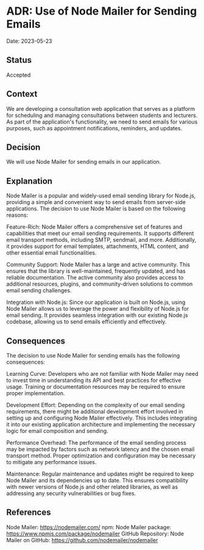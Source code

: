 # ADR: Use of Node Mailer for Sending Emails
Date: 2023-05-23

## Status
Accepted

## Context
We are developing a consultation web application that serves as a platform for scheduling and managing consultations between students and lecturers. As part of the application's functionality, we need to send emails for various purposes, such as appointment notifications, reminders, and updates.

## Decision
We will use Node Mailer for sending emails in our application.

## Explanation
Node Mailer is a popular and widely-used email sending library for Node.js, providing a simple and convenient way to send emails from server-side applications. The decision to use Node Mailer is based on the following reasons:

Feature-Rich: Node Mailer offers a comprehensive set of features and capabilities that meet our email sending requirements. It supports different email transport methods, including SMTP, sendmail, and more. Additionally, it provides support for email templates, attachments, HTML content, and other essential email functionalities.

Community Support: Node Mailer has a large and active community. This ensures that the library is well-maintained, frequently updated, and has reliable documentation. The active community also provides access to additional resources, plugins, and community-driven solutions to common email sending challenges.

Integration with Node.js: Since our application is built on Node.js, using Node Mailer allows us to leverage the power and flexibility of Node.js for email sending. It provides seamless integration with our existing Node.js codebase, allowing us to send emails efficiently and effectively.

## Consequences
The decision to use Node Mailer for sending emails has the following consequences:

Learning Curve: Developers who are not familiar with Node Mailer may need to invest time in understanding its API and best practices for effective usage. Training or documentation resources may be required to ensure proper implementation.

Development Effort: Depending on the complexity of our email sending requirements, there might be additional development effort involved in setting up and configuring Node Mailer effectively. This includes integrating it into our existing application architecture and implementing the necessary logic for email composition and sending.

Performance Overhead: The performance of the email sending process may be impacted by factors such as network latency and the chosen email transport method. Proper optimization and configuration may be necessary to mitigate any performance issues.

Maintenance: Regular maintenance and updates might be required to keep Node Mailer and its dependencies up to date. This ensures compatibility with newer versions of Node.js and other related libraries, as well as addressing any security vulnerabilities or bug fixes.

## References
Node Mailer: https://nodemailer.com/
npm: Node Mailer package: https://www.npmjs.com/package/nodemailer
GitHub Repository: Node Mailer on GitHub: https://github.com/nodemailer/nodemailer